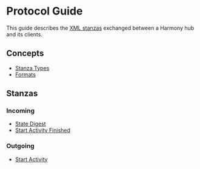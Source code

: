 # Protocol Guide

This guide describes the [XML stanzas](http://xmpp.org/rfcs/rfc3920.html#streams) exchanged between a Harmony hub and
its clients.

## Concepts
* [Stanza Types](stanzaTypes.md)
* [Formats](formats.md)

## Stanzas
### Incoming
* [State Digest](stateDigest.md)
* [Start Activity Finished](startActivityFinished.md)

### Outgoing
* [Start Activity](startActivity.md)
